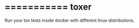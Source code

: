 ===========
toxer
===========

Run your tox tests inside docker with different linux distributions.
